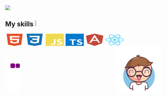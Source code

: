 <div>
  <img height="160em" src="https://github-readme-stats.vercel.app/api?username=gabrielEmilio00&count_private=true&show_icons=true&theme=radical&border_radius=10&hide_border=true" />
  
  <!--<img height="160em" src="https://github-readme-stats.vercel.app/api/top-langs/?username=gabrielEmilio00&layout=compact&theme=radical&border_radius=10&hide_border=true" />-->
</div>

<div style="display:inline_block;">
  <h2>My skills  <img align="top" src="https://emojipedia-us.s3.amazonaws.com/source/skype/289/man-technologist_1f468-200d-1f4bb.png" height="3%" width="3%" /></h2>
  <img src="https://raw.githubusercontent.com/devicons/devicon/master/icons/html5/html5-plain.svg" alt="HTML" height="40" width="60" align="center" />
  <img src="https://raw.githubusercontent.com/devicons/devicon/master/icons/css3/css3-plain.svg" alt="CSS" height="40" width="60" align="center" />
  <img src="https://raw.githubusercontent.com/devicons/devicon/master/icons/javascript/javascript-plain.svg" alt="JavaScript" height="40" width="60" align="center" />
  <img src="https://raw.githubusercontent.com/devicons/devicon/master/icons/typescript/typescript-plain.svg" alt="TypeScript" height="40" width="60" align="center" />
  <img src="https://raw.githubusercontent.com/devicons/devicon/master/icons/angularjs/angularjs-plain.svg" alt="AngularJs" height="40" width="60" align="center" />
  <img src="https://raw.githubusercontent.com/devicons/devicon/master/icons/react/react-original.svg" alt="ReactJs" height="40" width="60" align="center"/>
  <img src="https://raw.githubusercontent.com/gabrielEmilio00/gabrielEmilio00/main/assets/bighead.svg" height="150" align="right"/>
</div>

#

![snake gif](https://github.com/gabrielEmilio00/gabrielEmilio00/blob/output/github-contribution-grid-snake.gif)
